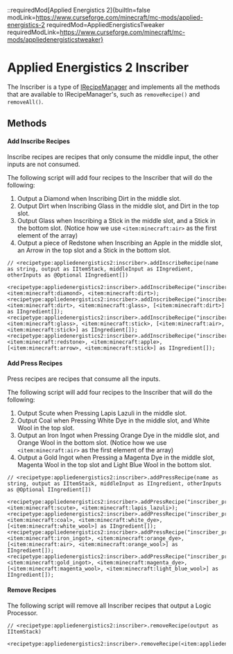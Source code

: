::requiredMod[Applied Energistics 2]{builtIn=false modLink=https://www.curseforge.com/minecraft/mc-mods/applied-energistics-2 requiredMod=AppliedEnergisticsTweaker requiredModLink=https://www.curseforge.com/minecraft/mc-mods/appliedenergisticstweaker}

# Applied Energistics 2 Inscriber

The Inscriber is a type of [IRecipeManager](/vanilla/api/managers/IRecipeManager) and implements all the methods that are available to IRecipeManager's, such as `removeRecipe()` and `removeAll()`.

## Methods

#### Add Inscribe Recipes

Inscribe recipes are recipes that only consume the middle input, the other inputs are not consumed.

The following script will add four recipes to the Inscriber that will do the following:

1) Output a Diamond when Inscribing Dirt in the middle slot.
2) Output Dirt when Inscribing Glass in the middle slot, and Dirt in the top slot.
3) Output Glass when Inscribing a Stick in the middle slot, and a Stick in the bottom slot. (Notice how we use `<item:minecraft:air>` as the first element of the array)
4) Output a piece of Redstone when Inscribing an Apple in the middle slot, an Arrow in the top slot and a Stick in the bottom slot.

```zenscript
// <recipetype:appliedenergistics2:inscriber>.addInscribeRecipe(name as string, output as IItemStack, middleInput as IIngredient, otherInputs as @Optional IIngredient[])

<recipetype:appliedenergistics2:inscriber>.addInscribeRecipe("inscriber_inscribe_test", <item:minecraft:diamond>, <item:minecraft:dirt>);
<recipetype:appliedenergistics2:inscriber>.addInscribeRecipe("inscriber_inscribe_test_top_input", <item:minecraft:dirt>, <item:minecraft:glass>, [<item:minecraft:dirt>] as IIngredient[]);
<recipetype:appliedenergistics2:inscriber>.addInscribeRecipe("inscriber_inscribe_test_bottom_input", <item:minecraft:glass>, <item:minecraft:stick>, [<item:minecraft:air>, <item:minecraft:stick>] as IIngredient[]);
<recipetype:appliedenergistics2:inscriber>.addInscribeRecipe("inscriber_inscribe_test_all_inputs", <item:minecraft:redstone>, <item:minecraft:apple>, [<item:minecraft:arrow>, <item:minecraft:stick>] as IIngredient[]);
```

#### Add Press Recipes

Press recipes are recipes that consume all the inputs.

The following script will add four recipes to the Inscriber that will do the following:

1) Output Scute when Pressing Lapis Lazuli in the middle slot.
2) Output Coal when Pressing White Dye in the middle slot, and White Wool in the top slot.
3) Output an Iron Ingot when Pressing Orange Dye in the middle slot, and Orange Wool in the bottom slot. (Notice how we use `<item:minecraft:air>` as the first element of the array)
4) Output a Gold Ingot when Pressing a Magenta Dye in the middle slot, Magenta Wool in the top slot and Light Blue Wool in the bottom slot.

```zenscript
// <recipetype:appliedenergistics2:inscriber>.addPressRecipe(name as string, output as IItemStack, middleInput as IIngredient, otherInputs as @Optional IIngredient[])

<recipetype:appliedenergistics2:inscriber>.addPressRecipe("inscriber_press_test", <item:minecraft:scute>, <item:minecraft:lapis_lazuli>);
<recipetype:appliedenergistics2:inscriber>.addPressRecipe("inscriber_press_test_top_input", <item:minecraft:coal>, <item:minecraft:white_dye>, [<item:minecraft:white_wool>] as IIngredient[]);
<recipetype:appliedenergistics2:inscriber>.addPressRecipe("inscriber_press_test_bottom_input", <item:minecraft:iron_ingot>, <item:minecraft:orange_dye>, [<item:minecraft:air>, <item:minecraft:orange_wool>] as IIngredient[]);
<recipetype:appliedenergistics2:inscriber>.addPressRecipe("inscriber_press_test_all_inputs", <item:minecraft:gold_ingot>, <item:minecraft:magenta_dye>, [<item:minecraft:magenta_wool>, <item:minecraft:light_blue_wool>] as IIngredient[]);
```

#### Remove Recipes

The following script will remove all Inscriber recipes that output a Logic Processor.

```zenscript
// <recipetype:appliedenergistics2:inscriber>.removeRecipe(output as IItemStack)

<recipetype:appliedenergistics2:inscriber>.removeRecipe(<item:appliedenergistics2:logic_processor>);
```